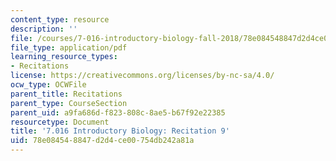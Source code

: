```yaml
---
content_type: resource
description: ''
file: /courses/7-016-introductory-biology-fall-2018/78e084548847d2d4ce00754db242a81a_MIT7_016F18rec9.pdf
file_type: application/pdf
learning_resource_types:
- Recitations
license: https://creativecommons.org/licenses/by-nc-sa/4.0/
ocw_type: OCWFile
parent_title: Recitations
parent_type: CourseSection
parent_uid: a9fa686d-f823-808c-8ae5-b67f92e22385
resourcetype: Document
title: '7.016 Introductory Biology: Recitation 9'
uid: 78e08454-8847-d2d4-ce00-754db242a81a
---
```

